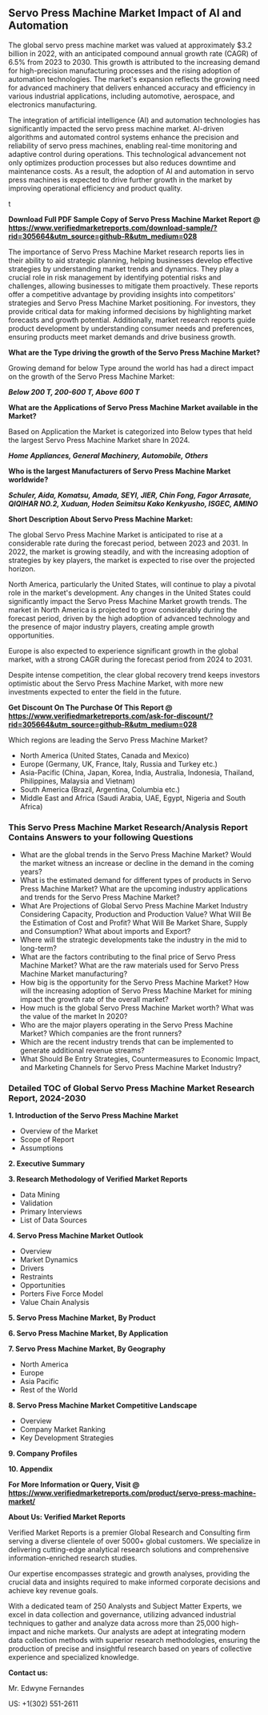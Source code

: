 <h2>Servo Press Machine Market Impact of AI and Automation</h2><p>The global servo press machine market was valued at approximately $3.2 billion in 2022, with an anticipated compound annual growth rate (CAGR) of 6.5% from 2023 to 2030. This growth is attributed to the increasing demand for high-precision manufacturing processes and the rising adoption of automation technologies. The market's expansion reflects the growing need for advanced machinery that delivers enhanced accuracy and efficiency in various industrial applications, including automotive, aerospace, and electronics manufacturing.</p><p>The integration of artificial intelligence (AI) and automation technologies has significantly impacted the servo press machine market. AI-driven algorithms and automated control systems enhance the precision and reliability of servo press machines, enabling real-time monitoring and adaptive control during operations. This technological advancement not only optimizes production processes but also reduces downtime and maintenance costs. As a result, the adoption of AI and automation in servo press machines is expected to drive further growth in the market by improving operational efficiency and product quality.</p>t</p><p id="" class=""><strong>Download Full PDF Sample Copy of Servo Press Machine Market Report @ <a href="https://www.verifiedmarketreports.com/download-sample/?rid=305664&utm_source=github-R&utm_medium=028" target="_blank">https://www.verifiedmarketreports.com/download-sample/?rid=305664&utm_source=github-R&utm_medium=028</a></strong></p><p>The importance of&nbsp;Servo Press Machine Market research reports lies in their ability to aid strategic planning, helping businesses develop effective strategies by understanding market trends and dynamics. They play a crucial role in risk management by identifying potential risks and challenges, allowing businesses to mitigate them proactively. These reports offer a competitive advantage by providing insights into competitors' strategies and Servo Press Machine Market positioning. For investors, they provide critical data for making informed decisions by highlighting market forecasts and growth potential. Additionally, market research reports guide product development by understanding consumer needs and preferences, ensuring products meet market demands and drive business growth.</p><p><strong>What are the&nbsp;Type driving the growth of the Servo Press Machine Market?</strong></p><p id="" class="">Growing demand for below Type around the world has had a direct impact on the growth of the Servo Press Machine Market:</p><em><strong>Below 200 T, 200-600 T, Above 600 T</strong></em></p><strong>What are the&nbsp;Applications&nbsp;of Servo Press Machine Market available in the Market?</strong></p><p id="" class="">Based on Application the Market is categorized into Below types that held the largest Servo Press Machine Market share In 2024.</p><em><strong>Home Appliances, General Machinery, Automobile, Others</strong></em></p><strong>Who is the largest Manufacturers of Servo Press Machine Market worldwide?</strong></p><p><em><strong>Schuler, Aida, Komatsu, Amada, SEYI, JIER, Chin Fong, Fagor Arrasate, QIQIHAR NO.2, Xuduan, Hoden Seimitsu Kako Kenkyusho, ISGEC, AMINO</strong></em></p><p id="" class=""><strong>Short Description About Servo Press Machine Market:</strong></p><p>The global Servo Press Machine Market is anticipated to rise at a considerable rate during the forecast period, between 2023 and 2031. In 2022, the market is growing steadily, and with the increasing adoption of strategies by key players, the market is expected to rise over the projected horizon.</p><p>North America, particularly the United States, will continue to play a pivotal role in the market's development. Any changes in the United States could significantly impact the Servo Press Machine Market growth trends. The market in North America is projected to grow considerably during the forecast period, driven by the high adoption of advanced technology and the presence of major industry players, creating ample growth opportunities.</p><p>Europe is also expected to experience significant growth in the global market, with a strong CAGR during the forecast period from 2024 to 2031.</p><p>Despite intense competition, the clear global recovery trend keeps investors optimistic about the Servo Press Machine Market, with more new investments expected to enter the field in the future.</p><p id="" class=""><strong>Get Discount On The Purchase Of This Report @ <a href="https://www.verifiedmarketreports.com/ask-for-discount/?rid=305664&utm_source=github-R&utm_medium=028" target="_blank">https://www.verifiedmarketreports.com/ask-for-discount/?rid=305664&utm_source=github-R&utm_medium=028</a></strong></p>Which regions are leading the Servo Press Machine Market?</p><ul><li>North America (United States, Canada and Mexico)</li><li>Europe (Germany, UK, France, Italy, Russia and Turkey etc.)</li><li>Asia-Pacific (China, Japan, Korea, India, Australia, Indonesia, Thailand, Philippines, Malaysia and Vietnam)</li><li>South America (Brazil, Argentina, Columbia etc.)</li><li>Middle East and Africa (Saudi Arabia, UAE, Egypt, Nigeria and South Africa)</li></ul><h3 id="" class="">This Servo Press Machine Market Research/Analysis Report Contains Answers to your following Questions</h3><ul><li>What are the global trends in the Servo Press Machine Market? Would the market witness an increase or decline in the demand in the coming years?</li><li>What is the estimated demand for different types of products in Servo Press Machine Market? What are the upcoming industry applications and trends for the Servo Press Machine Market?</li><li>What Are Projections of Global Servo Press Machine Market Industry Considering Capacity, Production and Production Value? What Will Be the Estimation of Cost and Profit? What Will Be Market Share, Supply and Consumption? What about imports and Export?</li><li>Where will the strategic developments take the industry in the mid to long-term?</li><li>What are the factors contributing to the final price of Servo Press Machine Market? What are the raw materials used for Servo Press Machine Market manufacturing?</li><li>How big is the opportunity for the Servo Press Machine Market? How will the increasing adoption of Servo Press Machine Market for mining impact the growth rate of the overall market?</li><li>How much is the global Servo Press Machine Market worth? What was the value of the market In 2020?</li><li>Who are the major players operating in the Servo Press Machine Market? Which companies are the front runners?</li><li>Which are the recent industry trends that can be implemented to generate additional revenue streams?</li><li>What Should Be Entry Strategies, Countermeasures to Economic Impact, and Marketing Channels for Servo Press Machine Market Industry?</li></ul><h3 id="" class="">Detailed TOC of Global Servo Press Machine Market Research Report, 2024-2030</h3><p id="" class=""><strong>1. Introduction of the Servo Press Machine Market</strong></p><ul><li>Overview of the Market</li><li>Scope of Report</li><li>Assumptions</li></ul><p id="" class=""><strong>2. Executive Summary</strong></p><p id="" class=""><strong>3. Research Methodology of Verified Market Reports</strong></p><ul><li>Data Mining</li><li>Validation</li><li>Primary Interviews</li><li>List of Data Sources</li></ul><p id="" class=""><strong>4. Servo Press Machine Market Outlook</strong></p><ul><li>Overview</li><li>Market Dynamics</li><li>Drivers</li><li>Restraints</li><li>Opportunities</li><li>Porters Five Force Model</li><li>Value Chain Analysis</li></ul><p id="" class=""><strong>5. Servo Press Machine Market, By Product</strong></p><p id="" class=""><strong>6. Servo Press Machine Market, By Application</strong></p><p id="" class=""><strong>7. Servo Press Machine Market, By Geography</strong></p><ul><li>North America</li><li>Europe</li><li>Asia Pacific</li><li>Rest of the World</li></ul><p id="" class=""><strong>8. Servo Press Machine Market Competitive Landscape</strong></p><ul><li>Overview</li><li>Company Market Ranking</li><li>Key Development Strategies</li></ul><p id="" class=""><strong>9. Company Profiles</strong></p><p id="" class=""><strong>10. Appendix</strong></p><p id="" class=""><strong>For More Information or Query, Visit @ <a href="https://www.verifiedmarketreports.com/product/servo-press-machine-market/" target="_blank">https://www.verifiedmarketreports.com/product/servo-press-machine-market/</a></strong></p><p id="" class=""><strong>About Us: Verified Market Reports</strong></p><p id="" class="">Verified Market Reports is a premier Global Research and Consulting firm serving a diverse clientele of over 5000+ global customers. We specialize in delivering cutting-edge analytical research solutions and comprehensive information-enriched research studies.</p><p id="" class="">Our expertise encompasses strategic and growth analyses, providing the crucial data and insights required to make informed corporate decisions and achieve key revenue goals.</p><p id="" class="">With a dedicated team of 250 Analysts and Subject Matter Experts, we excel in data collection and governance, utilizing advanced industrial techniques to gather and analyze data across more than 25,000 high-impact and niche markets. Our analysts are adept at integrating modern data collection methods with superior research methodologies, ensuring the production of precise and insightful research based on years of collective experience and specialized knowledge.</p><p id="" class=""><strong>Contact us:</strong></p><p id="" class="">Mr. Edwyne Fernandes</p><p id="" class="">US: +1(302) 551-2611</p>